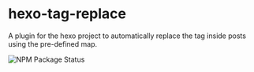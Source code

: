 # hexo-tag-replace
A plugin for the hexo project to automatically replace the tag inside posts using the pre-defined map.

![NPM Package Status](https://github.com/SharryXu/hexo-tag-replace/workflows/Publish%20package/badge.svg)
